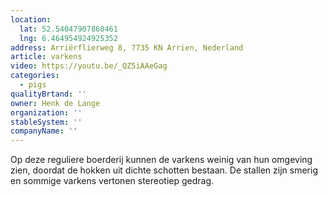 ```yaml
---
location:
  lat: 52.54047907860461
  lng: 6.464954924925352
address: Arriërflierweg 8, 7735 KN Arrien, Nederland
article: varkens
video: https://youtu.be/_QZ5iAAeGag
categories:
  - pigs
qualityBrtand: ''
owner: Henk de Lange
organization: ''
stableSystem: ''
companyName: ''
---
```

Op deze reguliere boerderij kunnen de varkens weinig van hun omgeving zien, doordat de hokken uit dichte schotten bestaan. De stallen zijn smerig en sommige varkens vertonen stereotiep gedrag.
